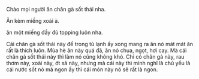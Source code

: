 Chào mọi người ăn chân gà sốt thái nha.

Ăn kèm miếng xoài à.

ăn một miếng đầy đủ topping luôn nha.

Cái chân gà sốt thái này để trong tủ lạnh ấy xong mang ra ăn nó mát mát ăn rất là thích luôn. Mùa hè ăn này quá đã, ăn nó chua, ngọt, hơi cay. Mà cái chân gà sốt thái này thì làm nó cũng không khó. Chỉ có chân gà này, rau thơm này, xoài này, ớt sả này, nhưng mà cái này thì mình nghĩ là chủ yếu là cái nước sốt nó mà ngon ấy thì cái món này nó sẽ rất là ngon.